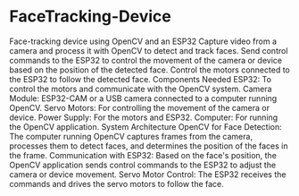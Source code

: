 # FaceTracking-Device
Face-tracking device using OpenCV and an ESP32
Capture video from a camera and process it with OpenCV to detect and track faces.
Send control commands to the ESP32 to control the movement of the camera or device based on the position of the detected face.
Control the motors connected to the ESP32 to follow the detected face.
Components Needed
ESP32: To control the motors and communicate with the OpenCV system.
Camera Module: ESP32-CAM or a USB camera connected to a computer running OpenCV.
Servo Motors: For controlling the movement of the camera or device.
Power Supply: For the motors and ESP32.
Computer: For running the OpenCV application.
System Architecture
OpenCV for Face Detection: The computer running OpenCV captures frames from the camera, processes them to detect faces, and determines the position of the faces in the frame.
Communication with ESP32: Based on the face's position, the OpenCV application sends control commands to the ESP32 to adjust the camera or device movement.
Servo Motor Control: The ESP32 receives the commands and drives the servo motors to follow the face.
